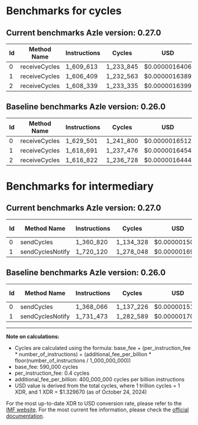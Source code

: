 # Benchmarks for cycles

## Current benchmarks Azle version: 0.27.0

| Id  | Method Name   | Instructions | Cycles    | USD           | USD/Million Calls | Change                             |
| --- | ------------- | ------------ | --------- | ------------- | ----------------- | ---------------------------------- |
| 0   | receiveCycles | 1_609_613    | 1_233_845 | $0.0000016406 | $1.64             | <font color="green">-19_888</font> |
| 1   | receiveCycles | 1_606_409    | 1_232_563 | $0.0000016389 | $1.63             | <font color="green">-12_282</font> |
| 2   | receiveCycles | 1_608_339    | 1_233_335 | $0.0000016399 | $1.63             | <font color="green">-8_483</font>  |

## Baseline benchmarks Azle version: 0.26.0

| Id  | Method Name   | Instructions | Cycles    | USD           | USD/Million Calls |
| --- | ------------- | ------------ | --------- | ------------- | ----------------- |
| 0   | receiveCycles | 1_629_501    | 1_241_800 | $0.0000016512 | $1.65             |
| 1   | receiveCycles | 1_618_691    | 1_237_476 | $0.0000016454 | $1.64             |
| 2   | receiveCycles | 1_616_822    | 1_236_728 | $0.0000016444 | $1.64             |

# Benchmarks for intermediary

## Current benchmarks Azle version: 0.27.0

| Id  | Method Name      | Instructions | Cycles    | USD           | USD/Million Calls | Change                             |
| --- | ---------------- | ------------ | --------- | ------------- | ----------------- | ---------------------------------- |
| 0   | sendCycles       | 1_360_820    | 1_134_328 | $0.0000015083 | $1.50             | <font color="green">-7_246</font>  |
| 1   | sendCyclesNotify | 1_720_120    | 1_278_048 | $0.0000016994 | $1.69             | <font color="green">-11_353</font> |

## Baseline benchmarks Azle version: 0.26.0

| Id  | Method Name      | Instructions | Cycles    | USD           | USD/Million Calls |
| --- | ---------------- | ------------ | --------- | ------------- | ----------------- |
| 0   | sendCycles       | 1_368_066    | 1_137_226 | $0.0000015121 | $1.51             |
| 1   | sendCyclesNotify | 1_731_473    | 1_282_589 | $0.0000017054 | $1.70             |

---

**Note on calculations:**

- Cycles are calculated using the formula: base_fee + (per_instruction_fee \* number_of_instructions) + (additional_fee_per_billion \* floor(number_of_instructions / 1_000_000_000))
- base_fee: 590_000 cycles
- per_instruction_fee: 0.4 cycles
- additional_fee_per_billion: 400_000_000 cycles per billion instructions
- USD value is derived from the total cycles, where 1 trillion cycles = 1 XDR, and 1 XDR = $1.329670 (as of October 24, 2024)

For the most up-to-date XDR to USD conversion rate, please refer to the [IMF website](https://www.imf.org/external/np/fin/data/rms_sdrv.aspx).
For the most current fee information, please check the [official documentation](https://internetcomputer.org/docs/current/developer-docs/gas-cost#execution).
